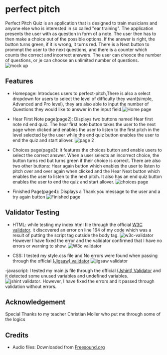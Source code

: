 # perfect pitch

Perfect Pitch Quiz is an application that is designed to train musicians and anyone else who is interested in so called "ear training".
The application presents the user with as question in form of a note. The user then has to then make a choice out of the possible options.
If the answer is right, the button turns green, if it is wrong, it turns red.
There is a Next button to prommpt the user to the next questions, and there is a counter which counts the correct and incorrect answers.
The user can chooce the number of questions, or je can choose an unlimited number of questions.
![mock up](assets/Pictures//perfect-pitch-homepage.JPG)

## Features

- Homepage: Introduces users to perfect-pitch,There is also a select dropdown for users to select the level of difficulty they want(simple, Advanced and Pro level), they are also able to input the number of Questions they would like to answer in the input field.![Home page](assets/Pictures//perfect-pitch-homepage.JPG)

- Hear First Note page(page2): Displays two buttons named Hear first note nd end quiz. The hear first note button takes the user to the next page when clicked and enables the user to listen to the first pitch in the level selected by the user while the end quiz button enables the user to end the quiz and start allover.
![page 2](assets/Pictures//perfect-pitch-page2.JPG)

- Choices page(page3): it features the choices button and enable users to select the correct answer. When a user selects an incorrect choice, the button turns red but turns green if their choice is correct. There are also two other buttons: Hear again button which enables the user to listen to pitch over and over again when clicked and the Hear Next button which enables the user to listen to the next pitch.
It also has an end quiz button enables the user to end the quiz and start allover.
![choices page](assets/Pictures//choices-page.JPG)

- Finished Page(page4): Displays a Thank you message to the user and a try again button ![Finished page](assets/Pictures/finished-page.JPG)

## Validator Testing

- HTML: while testing my index.html file through the official <a href="https://validator.w3.org/">W3C validator</a>. it discovered an error on line 164 of my code which was a result of putting the script tag outside the body tag.  ![w3c-validator](assets/Pictures//w3c-validtor.JPG)
However I have fixed the error and the validator confirmed that I have no errors or warning to show.
![W3c validator](assets/Pictures//w3c-validator-no-errors.JPG)

- CSS: I tested my style.css file and No errors were found when passing through the official <a href="https://jigsaw.w3.org/css-validator/">(Jigsaw) validator</a>
![jigsaw validator](assets/Pictures//jigsaw-validator.JPG)

-javascript: I tested my main.js file through the official <a href="https://jshint.com">(Jshint) Validator</a>  and it detected some unused variables and undefined variables. ![jshint validator](assets/Pictures/jshint-validator.JPG).
However, I have fixed the errors and it passed through validation without errors.

## Acknowledgement

  Special Thanks to my teacher Christian Moller who put me through some of the logics

## Credits

- Audio files: Downloaded from <a href="https://freesound.org/">Freesound.org</a> <br>

